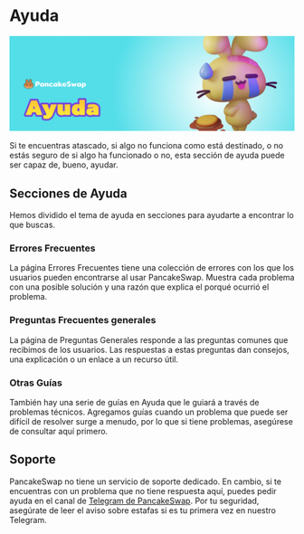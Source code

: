 # Ayuda

![](../.gitbook/assets/ayuda.png)

Si te encuentras atascado, si algo no funciona como está destinado, o no estás seguro de si algo ha funcionado o no, esta sección de ayuda puede ser capaz de, bueno, ayudar.

## Secciones de Ayuda <a href="#help-sections" id="help-sections"></a>

Hemos dividido el tema de ayuda en secciones para ayudarte a encontrar lo que buscas.&#x20;

### Errores Frecuentes <a href="#troubleshooting-errors" id="troubleshooting-errors"></a>

La página Errores Frecuentes tiene una colección de errores con los que los usuarios pueden encontrarse al usar PancakeSwap. Muestra cada problema con una posible solución  y una razón que explica el porqué ocurrió el problema.

### Preguntas Frecuentes generales <a href="#general-faq" id="general-faq"></a>

La página de Preguntas Generales responde a las preguntas comunes que recibimos de los usuarios. Las respuestas a estas preguntas dan consejos, una explicación o un enlace a un recurso útil.

### Otras Guías <a href="#other-guides" id="other-guides"></a>

También hay una serie de guías en Ayuda que le guiará a través de problemas técnicos. Agregamos guías cuando un problema que puede ser difícil de resolver surge a menudo, por lo que si tiene problemas, asegúrese de consultar aquí primero.

## Soporte <a href="#seeking-support" id="seeking-support"></a>

PancakeSwap no tiene un servicio de soporte dedicado. En cambio, si te encuentras con un problema que no tiene respuesta aquí, puedes pedir ayuda en el canal de [Telegram de PancakeSwap](https://t.me/PancakeSwapes). Por tu seguridad, asegúrate de leer el aviso sobre estafas si es tu primera vez en nuestro Telegram.
